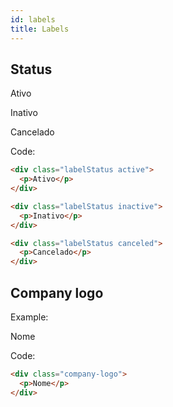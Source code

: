 ```yaml
---
id: labels
title: Labels
---
```


## Status

<div class="w-100p p-40px m-bottom-40px flex-row-between-center-center background-greyBlue">
    <div class="labelStatus active">
        <p>Ativo</p>
    </div>
    <div class="labelStatus inactive">
        <p>Inativo</p>
    </div>
    <div class="labelStatus canceled">
        <p>Cancelado</p>
    </div>
</div>

Code:

```html
<div class="labelStatus active">
  <p>Ativo</p>
</div>

<div class="labelStatus inactive">
  <p>Inativo</p>
</div>

<div class="labelStatus canceled">
  <p>Cancelado</p>
</div>
```

## Company logo

Example:

<form action="">	
	<div class="company-logo">			
		<p>Nome</p>	
	</div>
</form>

Code:

```html
<div class="company-logo">
  <p>Nome</p>
</div>
```
